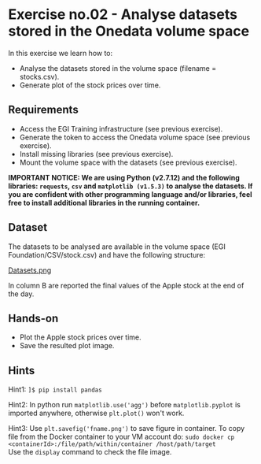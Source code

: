 # Exercise no.02 - Analyse datasets stored in the Onedata volume space

In this exercise we learn how to:

* Analyse the datasets stored in the volume space (filename = stocks.csv).
* Generate plot of the stock prices over time.

## Requirements
* Access the EGI Training infrastructure (see previous exercise).
* Generate the token to access the Onedata volume space (see previous exercise).
* Install missing libraries (see previous exercise).
* Mount the volume space with the datasets (see previous exercise).

<b>IMPORTANT NOTICE: We are using Python (v2.7.12) and the following libraries: `requests`, `csv` and `matplotlib (v1.5.3)` to analyse the datasets. If you are confident with other programming language and/or libraries, feel free to install additional libraries in the running container.</b>

## Dataset
The datasets to be analysed are available in the volume space (EGI Foundation/CSV/stock.csv) and have the following structure:

[Datasets.png](Datasets.png)

In column B are reported the final values of the Apple stock at the end of the day.

## Hands-on

* Plot the Apple stock prices over time.
* Save the resulted plot image.

## Hints
Hint1: 
`]$ pip install pandas`

Hint2:
In python run `matplotlib.use('agg')` before `matplotlib.pyplot` is imported anywhere, otherwise `plt.plot()` won't work.

Hint3:
Use `plt.savefig('fname.png')` to save figure in container.
To copy file from the Docker container to your  VM account do: `sudo docker cp <containerId>:/file/path/within/container /host/path/target`  
Use the `display` command to check the file image.

